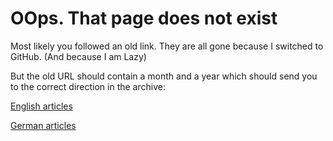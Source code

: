 # OOps. That page does not exist

Most likely you followed an old link. They are all gone because I switched to GitHub. (And because I am Lazy)

But the old URL should contain a month and a year which should send you to the correct direction in the archive:

[English articles](/en)

[German articles](/de)
